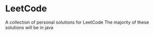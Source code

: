# LeetCode
A collection of personal solutions for LeetCode
The majority of these solutions will be in java
